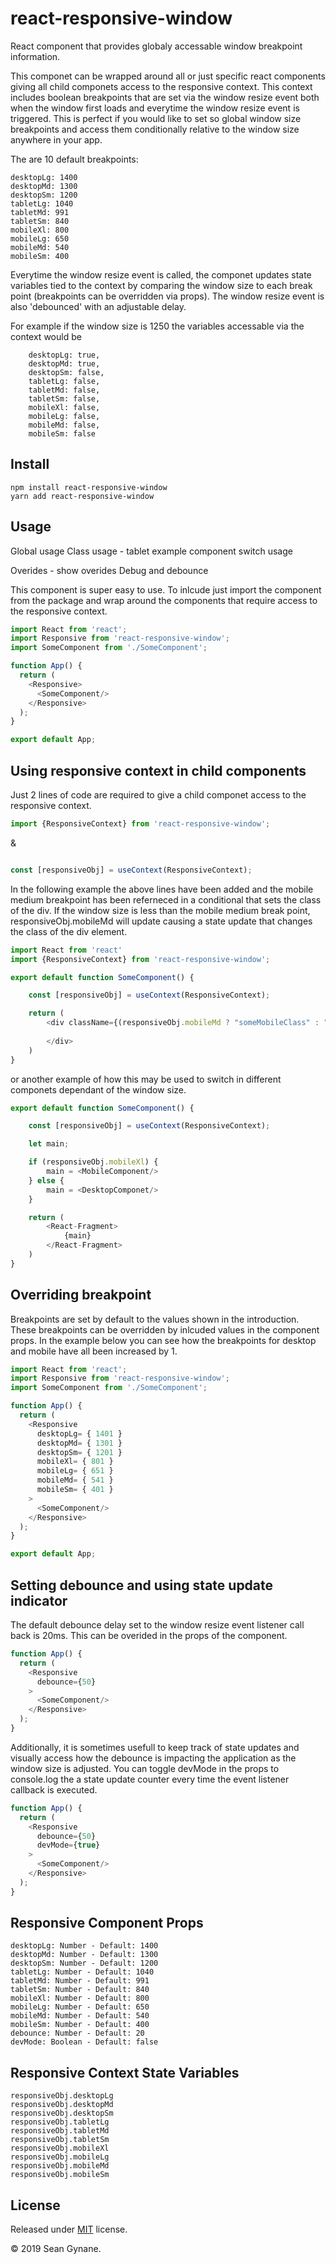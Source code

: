 # react-responsive-window
React component that provides globaly accessable window breakpoint information.

This componet can be wrapped around all or just specific react components giving all child componets access to the responsive context. This context includes boolean breakpoints that are set via the window resize event both when the window first loads and everytime the window resize event is triggered. This is perfect if you would like to set so global window size breakpoints and access them conditionally relative to the window size anywhere in your app.

The are 10 default breakpoints:

```
desktopLg: 1400
desktopMd: 1300
desktopSm: 1200
tabletLg: 1040
tabletMd: 991
tabletSm: 840
mobileXl: 800
mobileLg: 650
mobileMd: 540
mobileSm: 400

```

Everytime the window resize event is called, the componet updates state variables tied to the context by comparing the window size to each break point (breakpoints can be overridden via props). The window resize event is also 'debounced' with an adjustable delay.

For example if the window size is 1250 the variables accessable via the context would be

```
    desktopLg: true,
    desktopMd: true,
    desktopSm: false,
    tabletLg: false,
    tabletMd: false,
    tabletSm: false,
    mobileXl: false,
    mobileLg: false,
    mobileMd: false,
    mobileSm: false
```

## Install

```
npm install react-responsive-window
yarn add react-responsive-window

```

## Usage

Global usage
Class usage - tablet example
component switch usage

Overides - show overides
Debug and debounce

This component is super easy to use. To inlcude just import the component from the package and wrap around the components that require access to the responsive context.

```ts
import React from 'react';
import Responsive from 'react-responsive-window';
import SomeComponent from './SomeComponent';

function App() {
  return (
    <Responsive>
      <SomeComponent/>
    </Responsive>
  );
}

export default App;
```

## Using responsive context in child components

Just 2 lines of code are required to give a child componet access to the responsive context.

```ts
import {ResponsiveContext} from 'react-responsive-window';
```

&

```ts

const [responsiveObj] = useContext(ResponsiveContext);

```

In the following example the above lines have been added and the mobile medium breakpoint has been referneced in a conditional that sets the class of the div. If the window size is less than the mobile medium break point, responsiveObj.mobileMd will update causing a state update that changes the class of the div element.

```ts
import React from 'react'
import {ResponsiveContext} from 'react-responsive-window';

export default function SomeComponent() {

    const [responsiveObj] = useContext(ResponsiveContext);

    return (
        <div className={(responsiveObj.mobileMd ? "someMobileClass" : "someDesktopClass")}>
            
        </div>
    )
}
```

or another example of how this may be used to switch in different componets dependant of the window size.

```ts
export default function SomeComponent() {

    const [responsiveObj] = useContext(ResponsiveContext);

    let main;

    if (responsiveObj.mobileXl) {
        main = <MobileComponent/>
    } else {
        main = <DesktopComponet/>
    }

    return (
        <React-Fragment>
            {main}
        </React-Fragment>
    )
}
```

## Overriding breakpoint

Breakpoints are set by default to the values shown in the introduction. These breakpoints can be overridden by inlcuded values in the component props. In the example below you can see how the breakpoints for desktop and mobile have all been increased by 1.

```ts 
import React from 'react';
import Responsive from 'react-responsive-window';
import SomeComponent from './SomeComponent';

function App() {
  return (
    <Responsive
      desktopLg= { 1401 }
      desktopMd= { 1301 }
      desktopSm= { 1201 }
      mobileXl= { 801 }
      mobileLg= { 651 }
      mobileMd= { 541 }
      mobileSm= { 401 }
    >
      <SomeComponent/>
    </Responsive>
  );
}

export default App;

```

## Setting debounce and using state update indicator

The default debounce delay set to the window resize event listener call back is 20ms. This can be overided in the props of the component.

```ts
function App() {
  return (
    <Responsive
      debounce={50}
    >
      <SomeComponent/>
    </Responsive>
  );
}
```
Additionally, it is sometimes usefull to keep track of state updates and visually access how the debounce is impacting the application as the window size is adjusted. You can toggle devMode in the props to console.log the a state update counter every time the event listener callback is executed. 

```ts
function App() {
  return (
    <Responsive
      debounce={50}
      devMode={true}
    >
      <SomeComponent/>
    </Responsive>
  );
}
```

## Responsive Component Props

```
desktopLg: Number - Default: 1400
desktopMd: Number - Default: 1300
desktopSm: Number - Default: 1200
tabletLg: Number - Default: 1040
tabletMd: Number - Default: 991
tabletSm: Number - Default: 840
mobileXl: Number - Default: 800
mobileLg: Number - Default: 650
mobileMd: Number - Default: 540
mobileSm: Number - Default: 400
debounce: Number - Default: 20
devMode: Boolean - Default: false
```
## Responsive Context State Variables

```
responsiveObj.desktopLg
responsiveObj.desktopMd
responsiveObj.desktopSm
responsiveObj.tabletLg
responsiveObj.tabletMd
responsiveObj.tabletSm
responsiveObj.mobileXl
responsiveObj.mobileLg
responsiveObj.mobileMd
responsiveObj.mobileSm
```

## License 
Released under [MIT](https://opensource.org/licenses/MIT) license.

&copy; 2019 Sean Gynane.